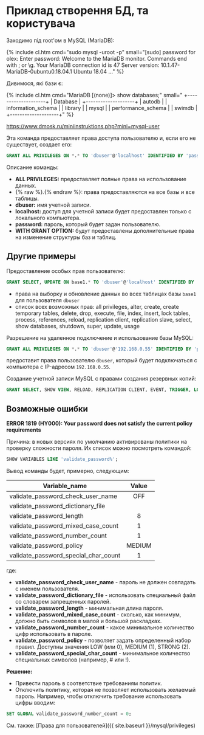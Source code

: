 # Приклад створення БД, та користувача

Заходимо під root'ом в MySQL (MariaDB):

{% include cl.htm cmd="sudo mysql -uroot -p"
small="[sudo] password for olex: 
Enter password: 
Welcome to the MariaDB monitor.  Commands end with ; or \g.
Your MariaDB connection id is 47
Server version: 10.1.47-MariaDB-0ubuntu0.18.04.1 Ubuntu 18.04
..." %}

Дивимося, які бази є:

{% include cl.htm cmd="MariaDB [(none)]> show databases;"
small="
+--------------------+
| Database           |
+--------------------+
| autodb             |
| information_schema |
| library            |
| mysql              |
| performance_schema |
| swimdb             |
+--------------------+" %}


https://www.dmosk.ru/miniinstruktions.php?mini=mysql-user

Эта команда предоставляет права доступа пользователю и, если его не существует, создает его:

```sql
GRANT ALL PRIVILEGES ON *.* TO 'dbuser'@'localhost' IDENTIFIED BY 'password' WITH GRANT OPTION;
```

Описание команды:

- **ALL PRIVILEGES:** предоставляет полные права на использование данных.
- {% raw %}*.*{% endraw %}: права предоставляются на все базы и все таблицы.
- **dbuser:** имя учетной записи.
- **localhost:** доступ для учетной записи будет предоставлен только с локального компьютера.
- **password:** пароль, который будет задан пользователю.
- **WITH GRANT OPTION:** будут предоставлены дополнительные права на изменение структуры баз и таблиц.

## Другие примеры

Предоставление особых прав пользователю:

```sql
GRANT SELECT, UPDATE ON base1.* TO 'dbuser'@'localhost' IDENTIFIED BY 'password';
```

* права на выборку и обновление данных во всех таблицах базы `base1` для пользователя `dbuser`
* список всех возможных прав: all privileges, alter, create, create temporary tables, delete, drop, execute, file, index, insert, lock tables, process, references, reload, replication client, replication slave, select, show databases, shutdown, super, update, usage

Разрешение на удаленное подключение и использование базы MySQL:

```sql
GRANT ALL PRIVILEGES ON *.* TO 'dbuser'@'192.168.0.55' IDENTIFIED BY 'password'
```

предоставит права пользователю `dbuser`, который будет подключаться с компьютера с IP-адресом `192.168.0.55`.

Создание учетной записи MySQL с правами создания резервных копий:

```sql
GRANT SELECT, SHOW VIEW, RELOAD, REPLICATION CLIENT, EVENT, TRIGGER, LOCK TABLES ON *.* TO 'backup'@'localhost' IDENTIFIED BY 'backup';
```

## Возможные ошибки

**ERROR 1819 (HY000): Your password does not satisfy the current policy requirements**

Причина: в новых версиях по умолчанию активированы политики на проверку сложности пароля. Их список можно посмотреть командой:


```sql
SHOW VARIABLES LIKE 'validate_password%';
```
Вывод команды будет, примерно, следующим:


| Variable_name                        | Value  |
| ------------------------------------ | :----: |
| validate_password_check_user_name    | OFF    |
| validate_password_dictionary_file    |        |
| validate_password_length             | 8      |
| validate_password_mixed_case_count   | 1      |
| validate_password_number_count       | 1      |
| validate_password_policy             | MEDIUM |
| validate_password_special_char_count | 1      |

где:

- **validate_password_check_user_name** - пароль не должен совпадать с именем пользователя.
- **validate_password_dictionary_file** - использовать специальный файл со словарем запрещенных паролей.
- **validate_password_length** - минимальная длина пароля.
- **validate_password_mixed_case_count** - сколько, как минимум, должно быть символов в малой и большой раскладках.
- **validate_password_number_count** - какое минимальное количество цифр использовать в пароле.
- **validate_password_policy** - позволяет задать определенный набор правил. Доступны значения LOW (или 0), MEDIUM (1), STRONG (2).
- **validate_password_special_char_count** - минимальное количество специальных символов (например, # или !).

**Решение:**

- Привести пароль в соответствие требованиям политик.
- Отключить политику, которая не позволяет использовать желаемый пароль. Например, чтобы отключить требование использовать цифры вводим:

```sql
SET GLOBAL validate_password_number_count = 0;
```
См. также: [Права для пользователей]({{ site.baseurl }}/mysql/privileges)
